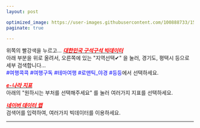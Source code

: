 ```yaml
---
layout: post

optimized_image: https://user-images.githubusercontent.com/100888733/156873478-acffbd58-d65d-48c3-a931-62a35da5cfe5.jpg
paginate: true

---
```

위쪽의 빨강색을 누르고...
[<span style="color:red">***대한민국 구석구석 빅데이터***</span>](https://korean.visitkorea.or.kr/main/main.do#home)<br>
아래 부분을 위로 올려서, 오른쪽에 있는 "지역선택✔" 을 눌러, 경기도, 평택시 등으로 세부 검색합니다...<br>
<span style="color:blue">#여행콕콕 #여행구독 #테마여행 #로맨틱_야경 #등등</span>에서 선택하세요. <br> 

[<span style="color:red">***e-나라 지표***</span>](https://www.index.go.kr/potal/idx/keyBord.do)<br>
아래의 "원하시는 부처를 선택해주세요" 를 눌러 여러가지 지표를 선택하세요.<br>  

[<span style="color:red">***네이버 데이터 랩***</span>](https://datalab.naver.com/local/trend.naver)<br>
검색어를 입력하여, 여러가지 빅데이터를 이용하세요.<br> 
   
---






